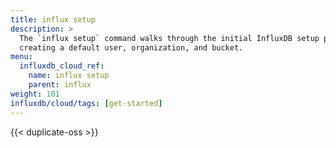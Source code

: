 ```yaml
---
title: influx setup
description: >
  The `influx setup` command walks through the initial InfluxDB setup process,
  creating a default user, organization, and bucket.
menu:
  influxdb_cloud_ref:
    name: influx setup
    parent: influx
weight: 101
influxdb/cloud/tags: [get-started]
---
```


{{< duplicate-oss >}}
